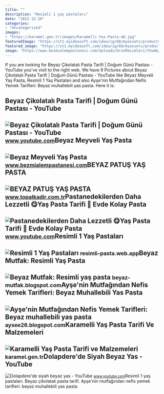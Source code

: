 ```yaml
---
title: ""
description: "Resimli 1 yaş pastaları"
date: "2022-12-26"
categories:
- "Uncategorized"
images:
- "https://karamel.gen.tr/images/Karamelli-Yas-Pasta-48.jpg"
featuredImage: "https://st1.myideasoft.com/idea/ig/68/myassets/products/568/beyaz-patus-yas-pasta.jpg?revision=1624261038"
featured_image: "https://st1.myideasoft.com/idea/ig/68/myassets/products/568/beyaz-patus-yas-pasta.jpg?revision=1624261038"
image: "https://www.bezmialempastanesi.com/Uploads/UrunResimleri/thumb/beyaz-meyveli-yas-pasta-4150-9.jpg"
---
```


If you are looking for Beyaz Çikolatalı Pasta Tarifi | Doğum Günü Pastası - YouTube you've visit to the right web. We have 9 Pictures about Beyaz Çikolatalı Pasta Tarifi | Doğum Günü Pastası - YouTube like Beyaz Meyveli Yaş Pasta, Resimli 1 Yaş Pastaları and also Ayşe'nin Mutfağından Nefis Yemek Tarifleri: Beyaz muhallebili yas pasta. Here it is:

Beyaz Çikolatalı Pasta Tarifi | Doğum Günü Pastası - YouTube
------------------------------------------------------------

 ![Beyaz Çikolatalı Pasta Tarifi | Doğum Günü Pastası - YouTube](https://i.ytimg.com/vi/8QBoWWNQ8sA/maxresdefault.jpg) <small>www.youtube.com</small>Beyaz Meyveli Yaş Pasta
-----------------------

 ![Beyaz Meyveli Yaş Pasta](https://www.bezmialempastanesi.com/Uploads/UrunResimleri/thumb/beyaz-meyveli-yas-pasta-4150-9.jpg) <small>www.bezmialempastanesi.com</small>BEYAZ PATUŞ YAŞ PASTA
---------------------

 ![BEYAZ PATUŞ YAŞ PASTA](https://st1.myideasoft.com/idea/ig/68/myassets/products/568/beyaz-patus-yas-pasta.jpg?revision=1624261038) <small>www.topalkadir.com.tr</small>Pastanedekilerden Daha Lezzetli 😋Yaş Pasta Tarifi 🙌 Evde Kolay Pasta
--------------------------------------------------------------------

 ![Pastanedekilerden Daha Lezzetli 😋Yaş Pasta Tarifi 🙌 Evde Kolay Pasta](https://i.ytimg.com/vi/IOdJSZTHrM4/maxresdefault.jpg) <small>www.youtube.com</small>Resimli 1 Yaş Pastaları
-----------------------

 ![Resimli 1 Yaş Pastaları](https://cdn03.ciceksepeti.com/cicek/kc234913-1/XL/kisiye-ozel-resimli-yas-pasta-icin-baskili-yenilebilir-sekerli-kagit-1-kc234913-1-1.jpg) <small>resimli-pasta.web.app</small>Beyaz Mutfak: Resimli Yaş Pasta
-------------------------------

 ![Beyaz Mutfak: Resimli yaş pasta](https://lh5.googleusercontent.com/-_CTAuNykC0c/UrNvj7iaFAI/AAAAAAAABCI/aHGL9JQyebk/s640/blogger-image-542809255.jpg) <small>beyaz-mutfak.blogspot.com</small>Ayşe'nin Mutfağından Nefis Yemek Tarifleri: Beyaz Muhallebili Yas Pasta
-----------------------------------------------------------------------

 ![Ayşe'nin Mutfağından Nefis Yemek Tarifleri: Beyaz muhallebili yas pasta](https://2.bp.blogspot.com/-CaBAXgNv6mo/XD-KInkjyAI/AAAAAAAAIwU/unUaIAueNQEi0nbg2opgUuer12t9pGaCgCLcBGAs/s1600/beyaz%2Bmuhallebili%2Bya%25C5%259F%2Bpasta.jpg) <small>aysee26.blogspot.com</small>Karamelli Yaş Pasta Tarifi Ve Malzemeleri
-----------------------------------------

 ![Karamelli Yaş Pasta Tarifi ve Malzemeleri](https://karamel.gen.tr/images/Karamelli-Yas-Pasta-48.jpg) <small>karamel.gen.tr</small>Dolapdere'de Siyah Beyaz Yas - YouTube
--------------------------------------

 ![Dolapdere'de siyah beyaz yas - YouTube](https://i.ytimg.com/vi/RezL3toATXc/maxresdefault.jpg) <small>www.youtube.com</small>Resimli 1 yaş pastaları. Beyaz çikolatalı pasta tarifi. Ayşe'nin mutfağından nefis yemek tarifleri: beyaz muhallebili yas pasta
